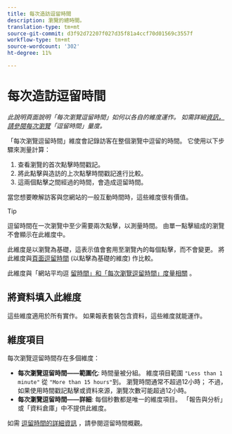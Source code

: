 ```yaml
---
title: 每次造訪逗留時間
description: 瀏覽的總時間。
translation-type: tm+mt
source-git-commit: d3f92d72207f027d35f81a4ccf70d01569c3557f
workflow-type: tm+mt
source-wordcount: '302'
ht-degree: 11%

---
```



# 每次造訪逗留時間

*此說明頁面說明「每次瀏覽逗留時間」如何以各自的維度運作。 如需詳細[資訊，請參閱每次瀏覽](../metrics/time-spent-per-visit.md)「逗留時間」量度。*

「每次瀏覽逗留時間」維度會記錄訪客在整個瀏覽中逗留的時間。 它使用以下步驟來測量計算：

1. 查看瀏覽的首次點擊時間戳記。
2. 將此點擊與造訪的上次點擊時間戳記進行比較。
3. 這兩個點擊之間經過的時間，會造成逗留時間。

當您想要瞭解訪客與您網站的一般互動時間時，這些維度很有價值。

>[!TIP]
>
>逗留時間在一次瀏覽中至少需要兩次點擊，以測量時間。 由單一點擊組成的瀏覽不會顯示在此維度中。

此維度是以瀏覽為基礎，這表示值會套用至瀏覽內的每個點擊，而不會變更。 將此維度與[頁面逗留時間](time-spent-on-page.md) (以點擊為基礎的維度) 作比較。

此維度與「網站平均逗 [留時間」和「每次瀏覽](../metrics/average-time-on-site.md)[逗留時間」度量相關](../metrics/time-spent-per-visit.md) 。

## 將資料填入此維度

這些維度適用於所有實作。 如果報表套裝包含資料，這些維度就能運作。

## 維度項目

每次瀏覽逗留時間存在多個維度：

* **每次瀏覽逗留時間——範圍化**: 時間量被分組。 維度項目範圍 `"Less than 1 minute"` 從 `"More than 15 hours"`到。 瀏覽時間通常不超過12小時； 不過，如果使用時間戳記點擊或資料來源，瀏覽次數可能超過12小時。
* **每次瀏覽逗留時間——詳細**: 每個秒數都是唯一的維度項目。 「報告與分析」或「資料倉庫」中不提供此維度。

如需 [逗留時間的詳細資訊](../metrics/time-spent.md) ，請參閱逗留時間概觀。
